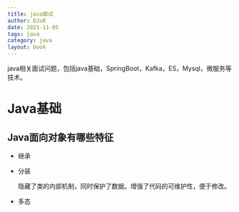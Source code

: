 ```yaml
---
title: java面试
author: DJuR
date: 2021-11-05
tags: java
category: java
layout: book
---
```


java相关面试问题，包括java基础，SpringBoot，Kafka，ES，Mysql，微服务等技术。

<!--more-->

# Java基础

## Java面向对象有哪些特征

* 继承

* 分装

  隐藏了类的内部机制，同时保护了数据。增强了代码的可维护性，便于修改。

* 多态